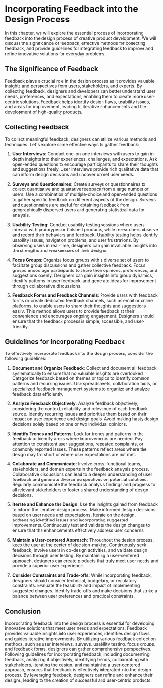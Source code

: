 # Incorporating Feedback into the Design Process

In this chapter, we will explore the essential process of incorporating feedback into the design process of creative product development. We will discuss the significance of feedback, effective methods for collecting feedback, and provide guidelines for integrating feedback to improve and refine innovative solutions for everyday problems.

## The Significance of Feedback

Feedback plays a crucial role in the design process as it provides valuable insights and perspectives from users, stakeholders, and experts. By collecting feedback, designers and developers can better understand user needs, preferences, and expectations, enabling them to create more user-centric solutions. Feedback helps identify design flaws, usability issues, and areas for improvement, leading to iterative enhancements and the development of high-quality products.

## Collecting Feedback

To collect meaningful feedback, designers can utilize various methods and techniques. Let's explore some effective ways to gather feedback:

1. **User Interviews**: Conduct one-on-one interviews with users to gain in-depth insights into their experiences, challenges, and expectations. Ask open-ended questions to encourage participants to share their thoughts and suggestions freely. User interviews provide rich qualitative data that can inform design decisions and uncover unmet user needs.
    
2. **Surveys and Questionnaires**: Create surveys or questionnaires to collect quantitative and qualitative feedback from a large number of users. Use a combination of multiple-choice and open-ended questions to gather specific feedback on different aspects of the design. Surveys and questionnaires are useful for obtaining feedback from geographically dispersed users and generating statistical data for analysis.
    
3. **Usability Testing**: Conduct usability testing sessions where users interact with prototypes or finished products, while researchers observe and record their behaviors and feedback. Usability testing helps identify usability issues, navigation problems, and user frustrations. By observing users in real-time, designers can gain invaluable insights into the strengths and weaknesses of their designs.
    
4. **Focus Groups**: Organize focus groups with a diverse set of users to facilitate group discussions and gather collective feedback. Focus groups encourage participants to share their opinions, preferences, and suggestions openly. Designers can gain insights into group dynamics, identify patterns in user feedback, and generate ideas for improvement through collaborative discussions.
    
5. **Feedback Forms and Feedback Channels**: Provide users with feedback forms or create dedicated feedback channels, such as email or online platforms, to enable users to share their thoughts and suggestions easily. This method allows users to provide feedback at their convenience and encourages ongoing engagement. Designers should ensure that the feedback process is simple, accessible, and user-friendly.
    

## Guidelines for Incorporating Feedback

To effectively incorporate feedback into the design process, consider the following guidelines:

1. **Document and Organize Feedback**: Collect and document all feedback systematically to ensure that no valuable insights are overlooked. Categorize feedback based on themes or topics to identify common patterns and recurring issues. Use spreadsheets, collaboration tools, or specialized feedback management systems to organize and analyze feedback data efficiently.
    
2. **Analyze Feedback Objectively**: Analyze feedback objectively, considering the context, reliability, and relevance of each feedback source. Identify recurring issues and prioritize them based on their impact on user experience and design goals. Avoid making hasty design decisions solely based on one or two individual opinions.
    
3. **Identify Trends and Patterns**: Look for trends and patterns in the feedback to identify areas where improvements are needed. Pay attention to consistent user suggestions, repeated complaints, or commonly reported issues. These patterns reflect areas where the design may fall short or where user expectations are not met.
    
4. **Collaborate and Communicate**: Involve cross-functional teams, stakeholders, and domain experts in the feedback analysis process. Collaborative discussions can lead to a deeper understanding of user feedback and generate diverse perspectives on potential solutions. Regularly communicate the feedback analysis findings and progress to all relevant stakeholders to foster a shared understanding of design decisions.
    
5. **Iterate and Enhance the Design**: Use the insights gained from feedback to inform the iterative design process. Make informed design decisions based on user needs and expectations. Iterate on the design, addressing identified issues and incorporating suggested improvements. Continuously test and validate the design changes to ensure that the enhancements effectively address user concerns.
    
6. **Maintain a User-centered Approach**: Throughout the design process, keep the user at the center of decision-making. Continuously seek feedback, involve users in co-design activities, and validate design decisions through user testing. By maintaining a user-centered approach, designers can create products that truly meet user needs and provide a superior user experience.
    
7. **Consider Constraints and Trade-offs**: While incorporating feedback, designers should consider technical, budgetary, or regulatory constraints. Evaluate the feasibility and impact of implementing suggested changes. Identify trade-offs and make decisions that strike a balance between user preferences and practical constraints.
    

## Conclusion

Incorporating feedback into the design process is essential for developing innovative solutions that meet user needs and expectations. Feedback provides valuable insights into user experiences, identifies design flaws, and guides iterative improvements. By utilizing various feedback collection methods, such as user interviews, surveys, usability testing, focus groups, and feedback forms, designers can gather comprehensive perspectives. Following guidelines for incorporating feedback, including documenting feedback, analyzing it objectively, identifying trends, collaborating with stakeholders, iterating the design, and maintaining a user-centered approach, ensures that feedback is effectively integrated into the design process. By leveraging feedback, designers can refine and enhance their designs, leading to the creation of successful and user-centric products.
